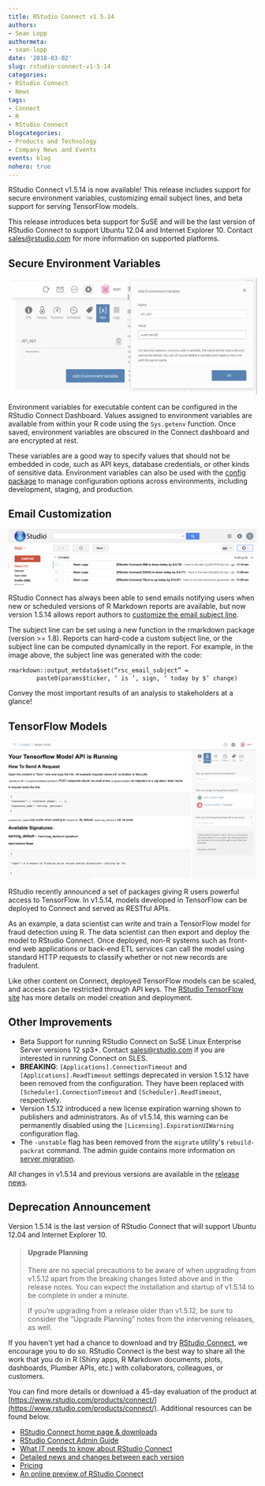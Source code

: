 ```yaml
---
title: RStudio Connect v1.5.14
authors:
- Sean Lopp
authormeta: 
- sean-lopp
date: '2018-03-02'
slug: rstudio-connect-v1-5-14
categories:
- RStudio Connect
- News
tags:
- Connect
- R
- RStudio Connect
blogcategories:
- Products and Technology
- Company News and Events
events: blog
nohero: true
---
```



RStudio Connect v1.5.14 is now available! This release includes support for secure environment variables, customizing email subject lines, and beta support for serving TensorFlow models. 

This release introduces beta support for SuSE and will be the last version of RStudio Connect to support Ubuntu 12.04 and Internet Explorer 10. Contact sales@rstudio.com for more information on supported platforms.

## Secure Environment Variables

![Connect interface for specifying environment variables](rsc-1514-e.png)

Environment variables for executable content can be configured in the RStudio Connect Dashboard. Values assigned to environment variables are available from within your R code using the `Sys.getenv` function. Once saved, environment variables are obscured in the Connect dashboard and are encrypted at rest. 

These variables are a good way to specify values that should not be embedded in code, such as API keys, database credentials, or other kinds of sensitive data. Environment variables can also be used with the [config package](https://github.com/rstudio/config) to manage configuration options across environments, including development, staging, and production.

## Email Customization

![Inbox showing emails from Connect with custom subject lines](rsc-1514-emails.png)

RStudio Connect has always been able to send emails notifying users when new or scheduled versions of R Markdown reports are available, but now version 1.5.14 allows report authors to [customize the email subject line](http://docs.rstudio.com/connect/1.5.14/user/r-markdown.html#email-customization). 

The subject line can be set using a new function in the rmarkdown package (version >= 1.8). Reports can hard-code a custom subject line, or the subject line can be computed dynamically in the report. For example, in the image above, the subject line was generated with the code:

```{{r}}
rmarkdown::output_metdata$set(“rsc_email_subject” = 
        paste0(params$ticker, ‘ is ‘, sign, ‘ today by $’ change)
```
Convey the most important results of an analysis to stakeholders at a glance!


## TensorFlow Models

![Connect hosting a sample TensorFlow model](rsc-1514-tensorflow.png)

RStudio recently announced a set of packages giving R users powerful access to TensorFlow. In v1.5.14, models developed in TensorFlow can be deployed to Connect and served as RESTful APIs.  

As an example, a data scientist can write and train a TensorFlow model for fraud detection using R. The data scientist can then export and deploy the model to RStudio Connect. Once deployed, non-R systems such as front-end web applications or back-end ETL services can call the model using standard HTTP requests to classify whether or not new records are fradulent.

Like other content on Connect, deployed TensorFlow models can be scaled, and access can be restricted through API keys. The [RStudio TensorFlow site](https://TensorFlow.rstudio.com) has more details on model creation and deployment.

## Other Improvements

- Beta Support for running RStudio Connect on SuSE Linux Enterprise Server versions 12 sp3+. Contact sales@rstudio.com if you are interested in running Connect on SLES.
- **BREAKING**: `[Applications].ConnectionTimeout` and `[Applications].ReadTimeout` settings deprecated in version 1.5.12 have been removed from the configuration. They have been replaced with `[Scheduler].ConnectionTimeout` and `[Scheduler].ReadTimeout`, respectively.
- Version 1.5.12 introduced a new license expiration warning shown to publishers and administrators. As of v1.5.14, this warning can be permanently disabled using the `[Licensing].ExpirationUIWarning` configuration flag.
- The `-unstable` flag has been removed from the `migrate` utility's `rebuild-packrat` command. The admin guide contains more information on [server migration](http://docs.rstudio.com/connect/1.5.14/admin/files-directories.html#server-migrations).

All changes in v1.5.14 and previous versions are available in the [release news](http://docs.rstudio.com/connect/1.5.14/news/).


## Deprecation Announcement 

Version 1.5.14 is the last version of RStudio Connect that will support Ubuntu 12.04 and Internet Explorer 10. 


> #### Upgrade Planning
> There are no special precautions to be aware of when upgrading from v1.5.12 apart from the breaking changes listed above and in the release notes. You can expect the installation and startup of v1.5.14 to be complete in under a minute. 
>
> If you’re upgrading from a release older than v1.5.12, be sure to consider the “Upgrade Planning” notes from the intervening releases, as well.

If you haven't yet had a chance to download and try [RStudio Connect](https://rstudio.com/products/connect), we encourage you to do so. RStudio Connect is the best way to share all the work that you do in R (Shiny apps, R Markdown documents, plots, dashboards, Plumber APIs, etc.) with collaborators, colleagues, or customers.

You can find more details or download a 45-day evaluation of the product at [https://www.rstudio.com/products/connect/](https://www.rstudio.com/products/connect/). Additional resources can be found below.
 
 - [RStudio Connect home page & downloads](https://www.rstudio.com/products/connect/)
 - [RStudio Connect Admin Guide](http://docs.rstudio.com/connect/admin/)
 - [What IT needs to know about RStudio Connect](https://www.rstudio.com/wp-content/uploads/2016/01/RSC-IT-Q-and-A.pdf)
 - [Detailed news and changes between each version](http://docs.rstudio.com/connect/news/)
 - [Pricing](https://www.rstudio.com/pricing/#ConnectPricing)
 - [An online preview of RStudio Connect](https://beta.rstudioconnect.com/connect/)






